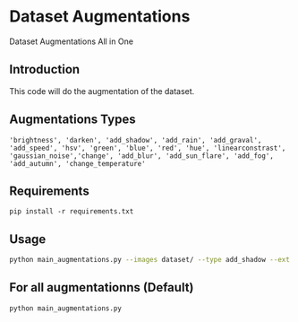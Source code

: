 # Dataset Augmentations
 Dataset Augmentations All in One

## Introduction
This code will do the augmentation of the dataset.

## Augmentations Types
```
'brightness', 'darken', 'add_shadow', 'add_rain', 'add_graval', 'add_speed', 'hsv', 'green', 'blue', 'red', 'hue', 'linearconstrast', 'gaussian_noise','change', 'add_blur', 'add_sun_flare', 'add_fog', 'add_autumn', 'change_temperature'
```
## Requirements
```
pip install -r requirements.txt
```

## Usage
```bash
python main_augmentations.py --images dataset/ --type add_shadow --ext jpg
```

## For all augmentationns (Default)
```bash
python main_augmentations.py
```



